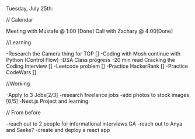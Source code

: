 Tuesday, July 25th:

// Calendar

Meeting with Mustafe @ 1:00 [Done]
Call with Zachary @ 4:00[Done]

//Learning

-Research the Camera thing for TOP []
-Coding with Mosh continue with Python (Control Flow)
-DSA Class progress
-20 min read Cracking the Coding Interview []
-Leetcode problem []
-Practice HackerRank []
-Practice CodeWars []

//Working

-Apply to 3 Jobs[2/3]
-research freelance jobs
-add photos to stock images [0/5]
-Next.js Project and learning.

// From before

-reach out to 2 people for informational interviews GA
-reach out to Anya and Saeke?
-create and deploy a react app
